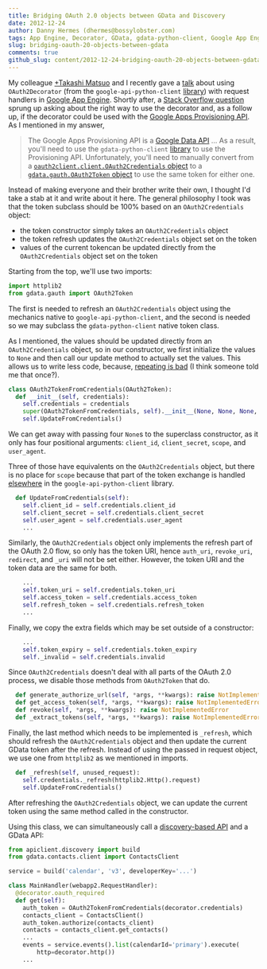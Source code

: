 ```yaml
---
title: Bridging OAuth 2.0 objects between GData and Discovery
date: 2012-12-24
author: Danny Hermes (dhermes@bossylobster.com)
tags: App Engine, Decorator, GData, gdata-python-client, Google App Engine, Google Calendar, google-api-python-client, OAuth, OAuth2.0, Python
slug: bridging-oauth-20-objects-between-gdata
comments: true
github_slug: content/2012-12-24-bridging-oauth-20-objects-between-gdata.md
---
```


My colleague
[+Takashi Matsuo](http://plus.google.com/110554344789668969711) and I recently
gave a [talk](http://www.youtube.com/watch?v=HoUdWBzUZ-M) about using
`OAuth2Decorator` (from the `google-api-python-client`
[library](http://code.google.com/p/google-api-python-client/)) with
request handlers in
[Google App Engine](https://developers.google.com/appengine/). Shortly after, a
[Stack Overflow question](http://stackoverflow.com/questions/13981641)
sprung up asking about the right way to use the decorator and, as a
follow up, if the decorator could be used with the
[Google Apps Provisioning API](https://developers.google.com/google-apps/provisioning/).
As I mentioned in my answer,

> The Google Apps Provisioning API is a
> [Google Data API](https://developers.google.com/gdata/docs/2.0/reference) ...
> As a result, you'll need to use the `gdata-python-client`
> [library](http://code.google.com/p/gdata-python-client/) to use the
> Provisioning API. Unfortunately, you'll need to manually convert from a
> [`oauth2client.client.OAuth2Credentials` object](http://code.google.com/p/google-api-python-client/source/browse/oauth2client/client.py?r=efd0ccd31d6c16ddf9f65ba5c31c7033749be0e1#349)
> to a
> [`gdata.gauth.OAuth2Token` object](http://code.google.com/p/gdata-python-client/source/browse/src/gdata/gauth.py?r=cf0208e89433800c713495654774f36d84e894b3#1143)
> to use the same token for either one.

Instead of making everyone and their brother write their own, I thought
I'd take a stab at it and write about it here. The general philosophy I
took was that the token subclass should be 100% based on an
`OAuth2Credentials` object:

- the token constructor simply takes an `OAuth2Credentials` object
- the token refresh updates the `OAuth2Credentials` object set on the token
- values of the current tokencan be updated directly from the
  `OAuth2Credentials` object set on the token

Starting from the top, we'll use two imports:

```python
import httplib2
from gdata.gauth import OAuth2Token
```

The first is needed to refresh an `OAuth2Credentials` object
using the mechanics native to `google-api-python-client`,
and the second is needed so we may subclass the `gdata-python-client` native
token class.

As I mentioned, the values should be updated directly from an
`OAuth2Credentials` object, so in our constructor, we first initialize the
values to `None` and then call our update method to actually set the values.
This allows us to write less code, because,
[repeating is bad](http://en.wikipedia.org/wiki/Don't_repeat_yourself)
(I think someone told me that once?).

```python
class OAuth2TokenFromCredentials(OAuth2Token):
  def __init__(self, credentials):
    self.credentials = credentials
    super(OAuth2TokenFromCredentials, self).__init__(None, None, None, None)
    self.UpdateFromCredentials()
```

We can get away with passing four `None`s to the superclass constructor, as it
only has four positional arguments: `client_id`, `client_secret`, `scope`,
and `user_agent`.

Three of those have equivalents on the `OAuth2Credentials` object, but there
is no place for `scope` because that part of the token exchange is handled
[elsewhere](https://code.google.com/p/google-api-python-client/source/browse/oauth2client/client.py?r=efd0ccd31d6c16ddf9f65ba5c31c7033749be0e1#1030)
in the `google-api-python-client` library.

```python
  def UpdateFromCredentials(self):
    self.client_id = self.credentials.client_id
    self.client_secret = self.credentials.client_secret
    self.user_agent = self.credentials.user_agent
    ...
```

Similarly, the `OAuth2Credentials` object only implements the refresh part of
the OAuth 2.0 flow, so only has the token URI, hence `auth_uri`, `revoke_uri`,
`redirect`, and `_uri` will not be set either. However, the token URI and the
token data are the same for both.

```python
    ...
    self.token_uri = self.credentials.token_uri
    self.access_token = self.credentials.access_token
    self.refresh_token = self.credentials.refresh_token
    ...
```

Finally, we copy the extra fields which may be set outside of a
constructor:

```python
    ...
    self.token_expiry = self.credentials.token_expiry
    self._invalid = self.credentials.invalid
```

Since `OAuth2Credentials` doesn't deal with all parts of the OAuth 2.0
process, we disable those methods from `OAuth2Token` that do.

```python
  def generate_authorize_url(self, *args, **kwargs): raise NotImplementedError
  def get_access_token(self, *args, **kwargs): raise NotImplementedError
  def revoke(self, *args, **kwargs): raise NotImplementedError
  def _extract_tokens(self, *args, **kwargs): raise NotImplementedError
```

Finally, the last method which needs to be implemented is `_refresh`,
which should refresh the `OAuth2Credentials` object and then update the
current GData token after the refresh. Instead of using the passed in request
object, we use one from `httplib2` as we mentioned in imports.

```python
  def _refresh(self, unused_request):
    self.credentials._refresh(httplib2.Http().request)
    self.UpdateFromCredentials()
```

After refreshing the `OAuth2Credentials` object, we can update the current
token using the same method called in the constructor.

Using this class, we can simultaneously call a
[discovery-based API](https://developers.google.com/discovery/v1/getting_started#background)
and a GData API:

```python
from apiclient.discovery import build
from gdata.contacts.client import ContactsClient

service = build('calendar', 'v3', developerKey='...')

class MainHandler(webapp2.RequestHandler):
  @decorator.oauth_required
  def get(self):
    auth_token = OAuth2TokenFromCredentials(decorator.credentials)
    contacts_client = ContactsClient()
    auth_token.authorize(contacts_client)
    contacts = contacts_client.get_contacts()
    ...
    events = service.events().list(calendarId='primary').execute(
        http=decorator.http())
    ...
```

